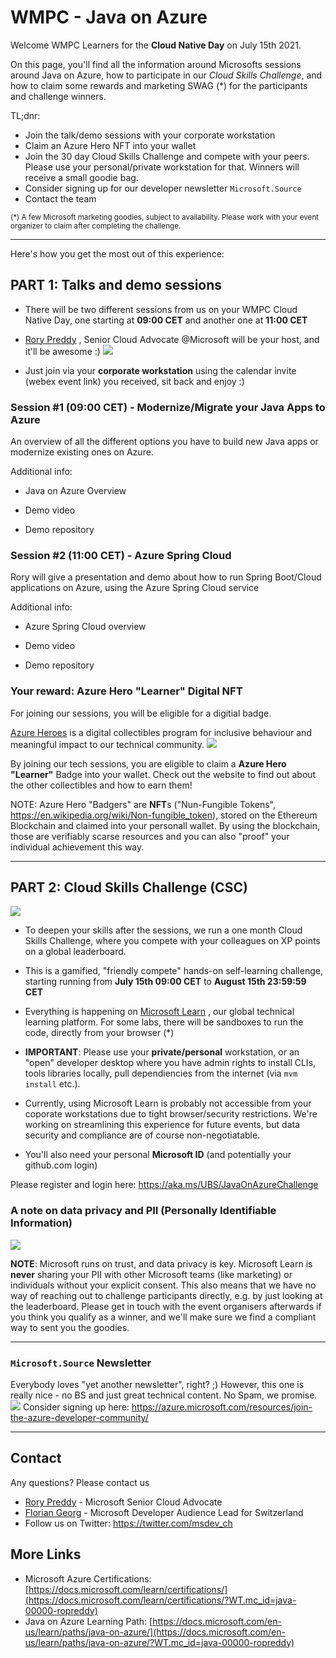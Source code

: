 # WMPC - Java on Azure

Welcome WMPC Learners for the **Cloud Native Day** on July 15th 2021.


On this page, you'll find all the information around Microsofts 
sessions around Java on Azure, how to participate in our *Cloud Skills Challenge*, and how to claim some rewards and marketing SWAG (*) for the participants and challenge winners.

TL;dnr: 
- Join the talk/demo sessions with your corporate workstation
- Claim an Azure Hero NFT into your wallet
- Join the 30 day Cloud Skills Challenge and compete with your peers.
  Please use your personal/private workstation for that. Winners will receive a small goodie bag.
- Consider signing up for our developer newsletter ``Microsoft.Source`` 
- Contact the team

<small>
(*) A few Microsoft marketing goodies, subject to availability. 
Please work with your event organizer to claim after completing the challenge.
</small>


---
Here's how you get the most out of this experience:


## PART 1: Talks and demo sessions
  - There will be two different sessions from us on your WMPC Cloud Native Day, one starting at **09:00 CET** and another one at **11:00 CET**

  -  [Rory Preddy](https://twitter.com/rorypreddy) , Senior Cloud Advocate @Microsoft will be your host, and it'll be awesome :)
  ![](https://pbs.twimg.com/profile_images/1347188864390221825/EL--jfK9_400x400.jpg)


  - Just join via your **corporate workstation** using the calendar invite (webex event link) you received, sit back and enjoy :) 
### Session #1 (09:00 CET) - Modernize/Migrate your Java Apps to Azure
An overview of all the different options you have to build new Java apps or modernize existing ones on Azure.

Additional info:
- Java on Azure Overview

- Demo video

- Demo repository

### Session #2 (11:00 CET) - Azure Spring Cloud
Rory will give a presentation and demo about how to run Spring Boot/Cloud applications on Azure, using the Azure Spring Cloud service

Additional info:
- Azure Spring Cloud overview

- Demo video

- Demo repository



### Your reward: Azure Hero "Learner" Digital NFT
For joining our sessions, you will be eligible for a digitial badge.

[Azure Heroes](https://www.microsoft.com/skills/azureheroes) is a digital collectibles program for inclusive behaviour and meaningful impact to our technical community.
![](https://www.microsoft.com/Skills/Content/images/azureHeroes/newBadgers/learner.jpg)

By joining our tech sessions, you are eligible to claim a **Azure Hero "Learner"** Badge into your wallet. Check out the website to find out about the other collectibles and how to earn them!




NOTE: Azure Hero "Badgers" are **NFT**s ("Nun-Fungible Tokens", https://en.wikipedia.org/wiki/Non-fungible_token), stored on the Ethereum Blockchain and claimed into your personall wallet. 
By using the blockchain, those are verifiably scarse resources and you can also "proof" your individual achievement this way.


---


## PART 2: Cloud Skills Challenge (CSC)
  ![](https://learn.microsoft.com/images/learn_left_icon.png)
  - To deepen your skills after the sessions, we run a one month Cloud Skills Challenge, where you compete with your colleagues on XP points on a global leaderboard.
  
  - This is a gamified, "friendly compete" hands-on self-learning challenge, starting running from **July 15th 09:00 CET** to **August 15th 23:59:59 CET**
  - Everything is happening on [Microsoft Learn](https://learn.microsoft.com/) , our global technical learning platform. For some labs, there will be sandboxes to run the code, directly from your browser (*)
  - **IMPORTANT**: Please use your **private/personal** workstation, or an "open" developer desktop where you have admin rights to install CLIs, tools libraries locally, pull dependiencies from the internet (via ``mvm install`` etc.).
  - Currently, using Microsoft Learn is probably not accessible from your coporate workstations due to tight browser/security restrictions. We're working on streamlining this experience for future events, but data security and compliance are of course non-negotiatable. 
  - You'll also need your personal **Microsoft ID** (and potentially your github.com login)
  
  
Please register and login here: https://aka.ms/UBS/JavaOnAzureChallenge
   


### A note on data privacy and PII (Personally Identifiable Information)
  ![](https://learn.microsoft.com/images/learn_right_icon.png)


**NOTE**: Microsoft runs on trust, and data privacy is key. 
Microsoft Learn is **never** sharing your PII with other Microsoft teams (like marketing) or individuals without your explicit consent. This also means that we have no way of reaching out to challenge participants directly, e.g. by just looking at the leaderboard.
Please get in touch with the event organisers afterwards if you think you qualify as a winner, and we'll make sure we find a compliant way to sent you the goodies.


---

### ``Microsoft.Source`` Newsletter
Everybody loves "yet another newsletter", right? ;) However, this one is really nice - no BS and just great technical content. No Spam, we promise. 
![](https://azurecomcdn.azureedge.net/cvt-226ae6ce2dace5268def8efe908dfe4b75a17f77e99263ae0a2057961c6919ee/images/page/resources/join-the-azure-developer-community/newsletter.png)
Consider signing up here: https://azure.microsoft.com/resources/join-the-azure-developer-community/


---

## Contact
Any questions? Please contact us 
- [Rory Preddy](https://twitter.com/rorypreddy) - Microsoft Senior Cloud Advocate
- [Florian Georg](https://twitter.com/florian_georg) - Microsoft Developer Audience Lead for Switzerland 
- Follow us on Twitter: https://twitter.com/msdev_ch


## More Links
- Microsoft Azure Certifications:
[https://docs.microsoft.com/learn/certifications/](https://docs.microsoft.com/learn/certifications/?WT.mc_id=java-00000-ropreddy)
- Java on Azure Learning Path: 
[https://docs.microsoft.com/en-us/learn/paths/java-on-azure/](https://docs.microsoft.com/en-us/learn/paths/java-on-azure/?WT.mc_id=java-00000-ropreddy)

